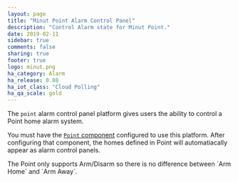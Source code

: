 ```yaml
---
layout: page
title: "Minut Point Alarm Control Panel"
description: "Control Alarm state for Minut Point."
date: 2019-02-11
sidebar: true
comments: false
sharing: true
footer: true
logo: minut.png
ha_category: Alarm
ha_release: 0.88
ha_iot_class: "Cloud Polling"
ha_qa_scale: gold
---
```


The `point` alarm control panel platform gives users the ability to
control a Point home alarm system.

You must have the [`Point` component](/components/point/) configured
to use this platform. After configuring that component, the homes defined
in Point will automatiacally appear as alarm control panels.

<p class="note">
The Point only supports Arm/Disarm so there is no difference between `Arm Home`
and `Arm Away`.
</p>
